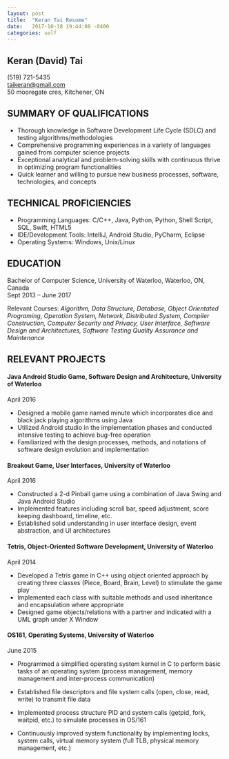 ```yaml
---
layout: post
title:  "Keran Tai Resume"
date:   2017-10-18 19:44:08 -0400
categories: self
---
```



## **Keran (David) Tai**					

(519) 721-5435                   
taikeran@gmail.com                       
50 mooregate cres, Kitchener, ON


## **SUMMARY OF QUALIFICATIONS**

* Thorough knowledge in Software Development Life Cycle (SDLC) and testing algorithms/methodologies
* Comprehensive programming experiences in a variety of languages gained from computer science projects
* Exceptional analytical and problem-solving skills with continuous thrive in optimizing program functionalities
* Quick learner and willing to pursue new business processes, software, technologies, and concepts



## **TECHNICAL PROFICIENCIES**

* Programming Languages: C/C++, Java, Python, Python, Shell Script, SQL, Swift, HTML5
* IDE/Development Tools: IntelliJ, Android Studio, PyCharm, Eclipse
* Operating Systems: Windows, Unix/Linux




## **EDUCATION**

Bachelor of Computer Science, University of Waterloo, Waterloo, ON, Canada               
Sept 2013 – June 2017

Relevant Courses: _Algorithm, Data Structure, Database, Object Orientated Programing, Operation System, Network, Distributed System, Compiler Construction, Computer Security and Privacy, User Interface, Software Design and Architectures, Software Testing Quality Assurance and Maintenance_




## **RELEVANT PROJECTS**

#### **Java Android Studio Game, Software Design and Architecture, University of Waterloo**
April 2016

* Designed a mobile game named minute which incorporates dice and black jack playing algorithms using Java
* Utilized Android studio in the implementation phases and conducted intensive testing to achieve bug-free operation
* Familiarized with the design processes, methods, and notations of software design evolution and implementation

#### **Breakout Game, User Interfaces, University of Waterloo**                           
April 2016

* Constructed a 2-d Pinball game using a combination of Java Swing and Java Android Studio 
* Implemented features including scroll bar, speed adjustment, score keeping dashboard, timeline, etc.
* Established solid understanding in user interface design, event abstraction, and UI architectures

#### **Tetris, Object-Oriented Software Development, University of Waterloo**
April 2014

* Developed a Tetris game in C++ using object oriented approach by creating three classes (Piece, Board, Brain, Level) to stimulate the game play
* Implemented each class with suitable methods and used inheritance and encapsulation where appropriate
* Designed game objects/relations with a partner and indicated with a UML graph under X Window

#### **OS161, Operating Systems, University of Waterloo**
June 2015

* Programmed a simplified operating system kernel in C to perform basic tasks of an operating system (process management, memory management and inter-process communication)

* Established file descriptors and file system calls (open, close, read, write) to transmit file data
* Implemented process structure PID and system calls (getpid, fork, waitpid, etc.) to simulate processes in OS/161
* Continuously improved system functionality by implementing locks, system calls, virtual memory system (full TLB, physical memory management, etc.)

